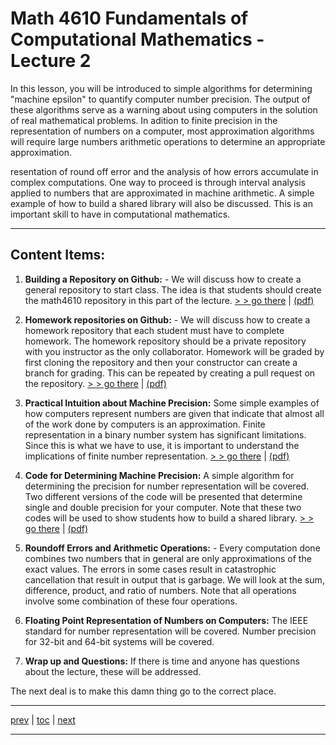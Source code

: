 # Math 4610 Fundamentals of Computational Mathematics  - Lecture 2

In this lesson, you will be introduced to simple algorithms for determining
"machine epsilon" to quantify computer number precision. The output of these
algorithms serve as a warning about using computers in the solution of real
mathematical problems. In adition to finite precision in the representation of
numbers on a computer, most approximation algorithms will require large numbers
arithmetic operations to determine an appropriate approximation.

resentation of round off error and the analysis of how errors accumulate in
complex computations. One way to proceed is through interval analysis applied to
numbers that are approximated in machine arithmetic. A simple 
example of how to build a shared library will also be discussed. This is an
important skill to have in computational mathematics.

<hr>

## Content Items:

  1. **Building a Repository on Github:** - We will discuss how to create a
     general repository to start class. The idea is that students should create
     the math4610 repository in this part of the lecture.
     [> > go there](https://jvkoebbe.github.io/math4610/lectures/lecture_02/md/newrepository_primer)
     | [(pdf)](https://jvkoebbe.github.io/math4610/lectures/lecture_02/pdf/newrepository_primer.pdf)

  2. **Homework repositories on Github:** - We will discuss how to create a
     homework repository that each student must have to complete homework. The
     homework repository should be a private repository with you instructor as
     the only collaborator. Homework will be graded by first cloning the
     repository and then your constructor can create a branch for grading. This
     can be repeated by creating a pull request on the repository.
     [> > go there](https://jvkoebbe.github.io/math4610/lectures/lecture_02/md/homework_description)
     | [(pdf)](https://jvkoebbe.github.io/math4610/lectures/lecture_02/pdf/homework_description.pdf)

  3. **Practical Intuition about Machine Precision:** Some simple examples of
     how computers represent numbers are given that indicate that almost all of
     the work done by computers is an approximation. Finite representation in a
     binary number system has significant limitations. Since this is what we
     have to use, it is important to understand the implications of finite
     number representation. 
     [> > go there](https://jvkoebbe.github.io/math4610/lectures/lecture_02/html/floatingPointRepresentation.html)
       | [(pdf)](https://jvkoebbe.github.io/math4610/lectures/lecture_02/pdf/floatingPointRepresentation.pdf)

  4. **Code for Determining Machine Precision:** A simple algorithm for
     determining the precision for number representation will be covered. Two
     different versions of the code will be presented that determine single and
     double precision for your computer. Note that these two codes will be used
     to show students how to build a shared library.
      [> > go there](https://jvkoebbe.github.io/math4610/lectures/lecture_02/md/maceps)
       | [(pdf)](https://jvkoebbe.github.io/math4610/lectures/lecture_02/pdf/maceps.pdf)

  5. **Roundoff Errors and Arithmetic Operations:** - Every computation done
     combines two numbers that in general are only approximations of the exact
     values. The errors in some cases result in catastrophic cancellation that
     result in output that is garbage. We will look at the sum, difference,
     product, and ratio of numbers. Note that all operations involve some
     combination of these four operations.

  6. **Floating Point Representation of Numbers on Computers:** The IEEE
     standard for number representation will be covered. Number precision for
     32-bit and 64-bit systems will be covered. 

  7. **Wrap up and Questions:** If there is time and anyone has questions about
       the lecture, these will be addressed.


The next deal is to make this damn thing go to the correct place.


---

[prev](https://jvkoebbe.github.io/math4610/lectures/lecture_01/md/lecture_01) |
[toc](https://jvkoebbe.github.io/math4610/lectures/toc_lectures) |
[next](https://jvkoebbe.github.io/math4610/lectures/lecture_03/md/lecture_03)

---
